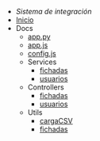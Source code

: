<!-- docs/_sidebar.md -->

- *Sistema de integración*
- [Inicio](/)
- Docs
    - [app.py](docu_py.md)
    - [app.js](docu_js.md)
    - [config.js](config.md)
    - Services
        - [fichadas](fichadas/docu_service.md)
        - [usuarios](usuarios/docu_service.md)
    - Controllers
        - [fichadas](fichadas/docu_controller.md)
        - [usuarios](docu_js.md)
    - Utils
        - [cargaCSV](docu_js.md)
        - [fichadas](fichadas/docu_util.md)
